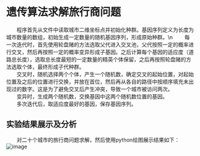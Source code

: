 # 遗传算法求解旅行商问题
&emsp;&emsp;程序首先从文件中读取城市二维坐标点并初始化种群。基因序列定义为长度为城市数量的数组，初始生成一定数量的随机基因序列，形成原始种群。\n
&emsp;&emsp;每一次迭代时，首先使用轮盘赌的方法选取父代进入交叉池，父代按照一定的概率进行交叉，然后再按照一定的概率变异形成子基因。之后计算每个基因的适应度（道路总长度），选取总长度最短的一定数量的精英个体保留，之后再按照轮盘赌的方法选取个体，最终形成子代种群。  
&emsp;&emsp;交叉时，随机选择两个个体，产生一个随机数，确定交叉的起始位置，对起始位置及之后的位置进行交换，并放在首位，然后再从各自的路径中按顺序填充未出现过的数字。这是为了避免交叉后产生冲突，导致一个城市被访问两次。  
&emsp;&emsp;变异时，生成两个随机数，交换基因中这两个随机数位置的基因。  
&emsp;&emsp;多次迭代后，取适应度最好的基因，保存基因序列。  
## 实验结果展示及分析
&emsp;&emsp;对二十个城市的旅行商问题求解，然后使用python绘图展示结果如下：
![image](https://user-images.githubusercontent.com/86156654/201520079-74ffcbbd-75cb-42c4-af4e-b8203e187b25.png)
